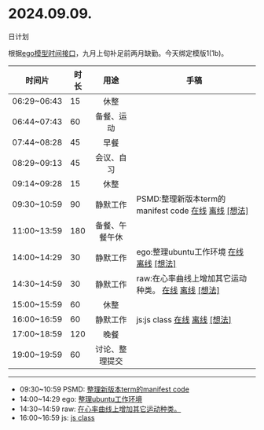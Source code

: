 # 2024.09.09.
日计划

根据[ego模型时间接口](https://gitee.com/hyg/blog/blob/master/timeflow.md)，九月上旬补足前两月缺勤。今天绑定模版1(1b)。

| 时间片 | 时长 | 用途 | 手稿 |
| --- | --- | :---: | --- |
| 06:29~06:43 | 15 | 休整 |  |
| 06:44~07:43 | 60 | 备餐、运动 |  |
| 07:44~08:28 | 45 | 早餐 |  |
| 08:29~09:13 | 45 | 会议、自习 |  |
| 09:14~09:28 | 15 | 休整 |  |
| 09:30~10:59 | 90 | 静默工作 | PSMD:整理新版本term的manifest code [在线](http://simp.ly/p/j1SspP) [离线](../../draft/2024/09/20240909093000.md) <a href="mailto:huangyg@mars22.com?subject=关于2024.09.09.[PSMD:整理新版本term的manifest code]任务&body=日期: 20240909%0D%0A序号: 5%0D%0A手稿:../../draft/2024/09/20240909093000.md%0D%0A---请勿修改邮件主题及以上内容 从下一行开始写您的想法---%0D%0A">[想法]</a> |
| 11:00~13:59 | 180 | 备餐、午餐午休 |  |
| 14:00~14:29 | 30 | 静默工作 | ego:整理ubuntu工作环境 [在线](http://simp.ly/p/8t3vlk) [离线](../../draft/2024/09/20240909140000.md) <a href="mailto:huangyg@mars22.com?subject=关于2024.09.09.[ego:整理ubuntu工作环境]任务&body=日期: 20240909%0D%0A序号: 7%0D%0A手稿:../../draft/2024/09/20240909140000.md%0D%0A---请勿修改邮件主题及以上内容 从下一行开始写您的想法---%0D%0A">[想法]</a> |
| 14:30~14:59 | 30 | 静默工作 | raw:在心率曲线上增加其它运动种类。 [在线](http://simp.ly/p/5k9gJy) [离线](../../draft/2024/09/20240909143000.md) <a href="mailto:huangyg@mars22.com?subject=关于2024.09.09.[raw:在心率曲线上增加其它运动种类。]任务&body=日期: 20240909%0D%0A序号: 8%0D%0A手稿:../../draft/2024/09/20240909143000.md%0D%0A---请勿修改邮件主题及以上内容 从下一行开始写您的想法---%0D%0A">[想法]</a> |
| 15:00~15:59 | 60 | 休整 |  |
| 16:00~16:59 | 60 | 静默工作 | js:js class [在线](http://simp.ly/p/4QDThK) [离线](../../draft/2024/09/20240909160000.md) <a href="mailto:huangyg@mars22.com?subject=关于2024.09.09.[js:js class]任务&body=日期: 20240909%0D%0A序号: 10%0D%0A手稿:../../draft/2024/09/20240909160000.md%0D%0A---请勿修改邮件主题及以上内容 从下一行开始写您的想法---%0D%0A">[想法]</a> |
| 17:00~18:59 | 120 | 晚餐 |  |
| 19:00~19:59 | 60 | 讨论、整理提交 |  |

---

- 09:30~10:59	PSMD: [整理新版本term的manifest code](../../draft/2024/09/20240909093000.md)
- 14:00~14:29	ego: [整理ubuntu工作环境](../../draft/2024/09/20240909140000.md)
- 14:30~14:59	raw: [在心率曲线上增加其它运动种类。](../../draft/2024/09/20240909143000.md)
- 16:00~16:59	js: [js class](../../draft/2024/09/20240909160000.md)
